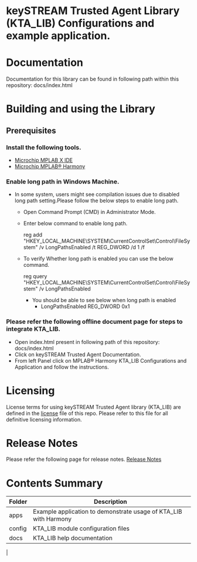 # keySTREAM Trusted Agent Library (KTA_LIB) Configurations and example application.


# Documentation
Documentation for this library can be found in following path within this repository: docs/index.html

# Building and using the Library
## Prerequisites
### Install the following tools.
   - [Microchip MPLAB X IDE](https://www.microchip.com/mplab/mplab-x-ide)
   - [Microchip MPLAB® Harmony](https://www.microchip.com/mplab/mplab-harmony)

### Enable long path in Windows Machine.
   - In some system, users might see compilation issues due to disabled long path setting.Please follow the below steps to enable long path.
       - Open Command Prompt (CMD) in Administrator Mode.
       - Enter below command to enable long path.

         reg add "HKEY_LOCAL_MACHINE\SYSTEM\CurrentControlSet\Control\FileSystem" /v LongPathsEnabled /t REG_DWORD /d 1 /f
       - To verify Whether long path is enabled you can use the below command.

         reg query "HKEY_LOCAL_MACHINE\SYSTEM\CurrentControlSet\Control\FileSystem" /v LongPathsEnabled

          - You should be able to see below when long path is enabled
             - LongPathsEnabled    REG_DWORD    0x1


### Please refer the following offline document page for steps to integrate KTA_LIB.
 - Open index.html present in following path of this repository: docs/index.html
 - Click on keySTREAM Trusted Agent Documentation.
 - From left Panel click on MPLAB® Harmony KTA_LIB Configurations and Application and follow the instructions.

# Licensing
License terms for using keySTREAM Trusted Agent library (KTA_LIB) are defined in the [license](./license.md) file of this repo. Please refer to this file for all definitive licensing information.

# Release Notes
Please refer the following page for release notes. [Release Notes](./release_notes.md)

# Contents Summary

| Folder     | Description                                                              |
| ---        | ---                                                                      |
| apps       | Example application to demonstrate usage of KTA_LIB with Harmony           |
| config     | KTA_LIB module configuration files                                          |
| docs       | KTA_LIB help documentation                                                  |
|

